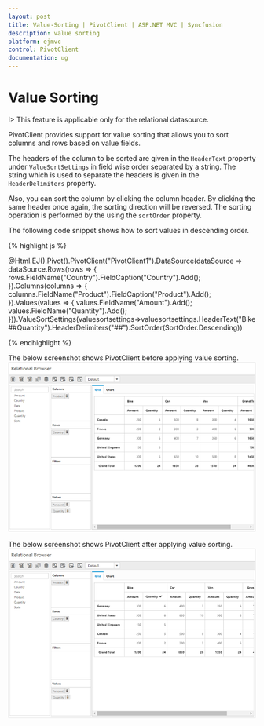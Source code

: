 ```yaml
---
layout: post
title: Value-Sorting | PivotClient | ASP.NET MVC | Syncfusion
description: value sorting
platform: ejmvc
control: PivotClient
documentation: ug
---
```


# Value Sorting

I> This feature is applicable only for the relational datasource.

PivotClient provides support for value sorting that allows you to sort columns and rows based on value fields.

The headers of the column to be sorted are given in the `HeaderText` property under `ValueSortSettings` in field wise order separated by a string. The string which is used to separate the headers is given in the `HeaderDelimiters` property.

Also, you can sort the column by clicking the column header. By clicking the same header once again, the sorting direction will be reversed. The sorting operation is performed by the using the `sortOrder` property.

The following code snippet shows how to sort values in descending order.

{% highlight js %}

@Html.EJ().Pivot().PivotClient("PivotClient1").DataSource(dataSource => dataSource.Rows(rows => { rows.FieldName("Country").FieldCaption("Country").Add(); }).Columns(columns => { columns.FieldName("Product").FieldCaption("Product").Add(); }).Values(values => { values.FieldName("Amount").Add(); values.FieldName("Quantity").Add(); })).ValueSortSettings(valuesortsettings=>valuesortsettings.HeaderText("Bike##Quantity").HeaderDelimiters("##").SortOrder(SortOrder.Descending))

{% endhighlight %}

The below screenshot shows PivotClient before applying value sorting.
![](Value-Sorting_images/Before.png)

The below screenshot shows PivotClient after applying value sorting.
![](Value-Sorting_images/After.png)